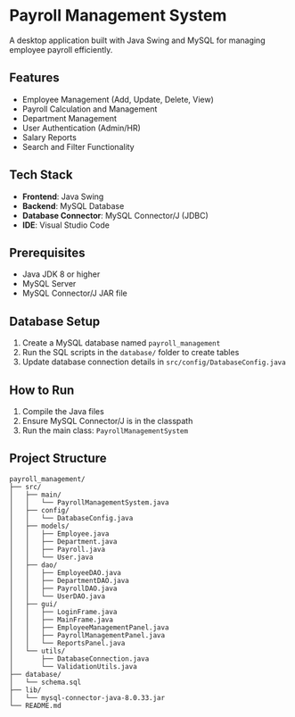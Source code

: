 # Payroll Management System

A desktop application built with Java Swing and MySQL for managing employee payroll efficiently.

## Features

- Employee Management (Add, Update, Delete, View)
- Payroll Calculation and Management
- Department Management
- User Authentication (Admin/HR)
- Salary Reports
- Search and Filter Functionality

## Tech Stack

- **Frontend**: Java Swing
- **Backend**: MySQL Database
- **Database Connector**: MySQL Connector/J (JDBC)
- **IDE**: Visual Studio Code

## Prerequisites

- Java JDK 8 or higher
- MySQL Server
- MySQL Connector/J JAR file

## Database Setup

1. Create a MySQL database named `payroll_management`
2. Run the SQL scripts in the `database/` folder to create tables
3. Update database connection details in `src/config/DatabaseConfig.java`

## How to Run

1. Compile the Java files
2. Ensure MySQL Connector/J is in the classpath
3. Run the main class: `PayrollManagementSystem`

## Project Structure

```
payroll_management/
├── src/
│   ├── main/
│   │   └── PayrollManagementSystem.java
│   ├── config/
│   │   └── DatabaseConfig.java
│   ├── models/
│   │   ├── Employee.java
│   │   ├── Department.java
│   │   ├── Payroll.java
│   │   └── User.java
│   ├── dao/
│   │   ├── EmployeeDAO.java
│   │   ├── DepartmentDAO.java
│   │   ├── PayrollDAO.java
│   │   └── UserDAO.java
│   ├── gui/
│   │   ├── LoginFrame.java
│   │   ├── MainFrame.java
│   │   ├── EmployeeManagementPanel.java
│   │   ├── PayrollManagementPanel.java
│   │   └── ReportsPanel.java
│   └── utils/
│       ├── DatabaseConnection.java
│       └── ValidationUtils.java
├── database/
│   └── schema.sql
├── lib/
│   └── mysql-connector-java-8.0.33.jar
└── README.md
```
